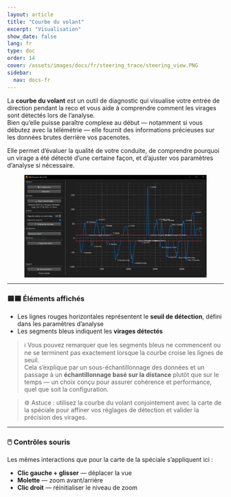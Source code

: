 ```yaml
---
layout: article
title: "Courbe du volant"
excerpt: "Visualisation"
show_date: false
lang: fr
type: doc
order: 14
cover: /assets/images/docs/fr/steering_trace/steering_view.PNG
sidebar:
  nav: docs-fr
---
```


La **courbe du volant** est un outil de diagnostic qui visualise votre entrée de direction pendant la reco et vous aide à comprendre comment les virages sont détectés lors de l’analyse.  
Bien qu’elle puisse paraître complexe au début — notamment si vous débutez avec la télémétrie — elle fournit des informations précieuses sur les données brutes derrière vos pacenotes.

Elle permet d’évaluer la qualité de votre conduite, de comprendre pourquoi un virage a été détecté d’une certaine façon, et d’ajuster vos paramètres d’analyse si nécessaire.

<div class="cell cell--12 cell--md-6">
  <figure>
    <a data-gallery href="/assets/images/docs/fr/steering_trace/steering_view.PNG">
      <img src="/assets/images/docs/fr/steering_trace/steering_view.PNG" style="display: block; margin: 0 auto; max-width: 100%;" alt="Steering View" />
    </a>
  </figure>
</div>

---

### 🟥🟦 Éléments affichés

- Les lignes rouges horizontales représentent le **seuil de détection**, défini dans les paramètres d’analyse  
- Les segments bleus indiquent les **virages détectés**

> ℹ️ Vous pouvez remarquer que les segments bleus ne commencent ou ne se terminent pas exactement lorsque la courbe croise les lignes de seuil.  
> Cela s’explique par un sous-échantillonnage des données et un passage à un **échantillonnage basé sur la distance** plutôt que sur le temps — un choix conçu pour assurer cohérence et performance, quel que soit la configuration.

> ⚙️ Astuce : utilisez la courbe du volant conjointement avec la carte de la spéciale pour affiner vos réglages de détection et valider la précision des virages.

---

### 🖱️ Contrôles souris

Les mêmes interactions que pour la carte de la spéciale s’appliquent ici :

- **Clic gauche + glisser** — déplacer la vue  
- **Molette** — zoom avant/arrière  
- **Clic droit** — réinitialiser le niveau de zoom
